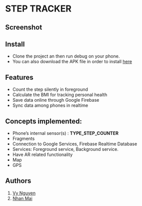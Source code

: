 # STEP TRACKER 

## Screenshot

## Install
* Clone the project an then run debug on your phone.
* You can also download the APK file in order to install [here](https://github.com)

## Features
* Count the step silently in foreground
* Calculate the BMI for tracking personal health
* Save data online through Google Firebase
* Sync data among phones in realtime

## Concepts implemented: 
* Phone’s internal sensor(s) : **TYPE_STEP_COUNTER**
* Fragments
* Connection to Google Services, Firebase Realtime Database
* Services: Foreground service, Background service.
* Have AR related functionality
* Map
* GPS
## Authors
1. [Vy Nguyen](https://github.com/vynmetropolia)
2. [Nhan Mai](https://github.com/RenMai)
